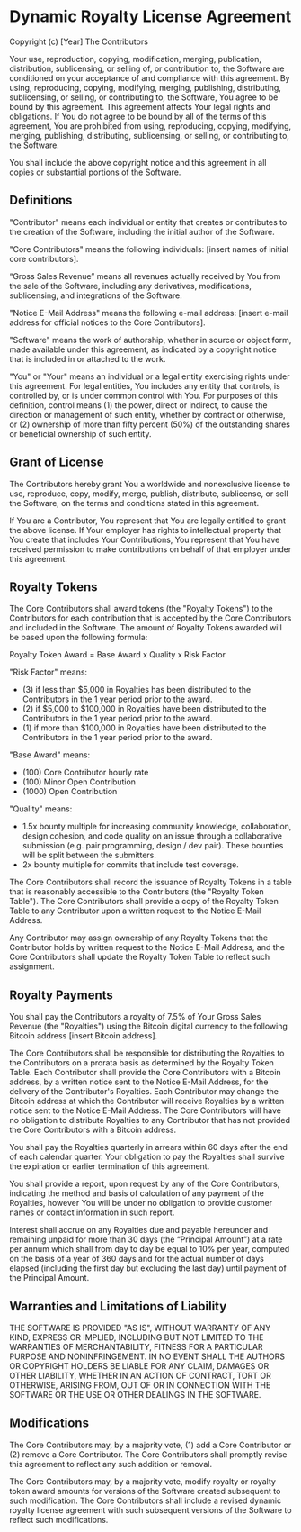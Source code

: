 # Dynamic Royalty License Agreement

Copyright (c) [Year] The Contributors

Your use, reproduction, copying, modification, merging, publication, distribution, sublicensing, or selling of, or contribution to, the Software are conditioned on your acceptance of and compliance with this agreement. By using, reproducing, copying, modifying, merging, publishing, distributing, sublicensing, or selling, or contributing to, the Software, You agree to be bound by this agreement. This agreement affects Your legal rights and obligations. If You do not agree to be bound by all of the terms of this agreement, You are prohibited from using, reproducing, copying, modifying, merging, publishing, distributing, sublicensing, or selling, or contributing to, the Software.

You shall include the above copyright notice and this agreement in
all copies or substantial portions of the Software.

## Definitions

"Contributor" means each individual or entity that creates or contributes to the creation of the Software, including the initial author of the Software.

"Core Contributors" means the following individuals: [insert names of initial core contributors].

“Gross Sales Revenue” means all revenues actually received by You from the sale of the Software, including any derivatives, modifications, sublicensing, and integrations of the Software.

"Notice E-Mail Address" means the following e-mail address: [insert e-mail address for official notices to the Core Contributors].

"Software" means the work of authorship, whether in source or object form, made available under this agreement, as indicated by a copyright notice that is included in or attached to the work.

"You" or "Your" means an individual or a legal entity exercising rights under this agreement. For legal entities, You includes any entity that controls, is controlled by, or is under common control with You. For purposes of this definition, control means (1) the power, direct or indirect, to cause the direction or management of such entity, whether by contract or otherwise, or (2) ownership of more than fifty percent (50%) of the outstanding shares or beneficial ownership of such entity.

## Grant of License

The Contributors hereby grant You a worldwide and nonexclusive license to use, reproduce, copy, modify, merge, publish, distribute, sublicense, or sell the Software, on the terms and conditions stated in this agreement.

If You are a Contributor, You represent that You are legally entitled to grant the above license. If Your employer has rights to intellectual property that You create that includes Your Contributions, You represent that You have received permission to make contributions on behalf of that employer under this agreement.

## Royalty Tokens

The Core Contributors shall award tokens (the "Royalty Tokens") to the Contributors for each contribution that is accepted by the Core Contributors and included in the Software. The amount of Royalty Tokens awarded will be based upon the following formula:

Royalty Token Award = Base Award x Quality x Risk Factor

"Risk Factor" means:

- (3) if less than $5,000 in Royalties has been distributed to the Contributors in the 1 year period prior to the award.
- (2) if $5,000 to $100,000 in Royalties have been distributed to the Contributors in the 1 year period prior to the award.
- (1) if more than $100,000 in Royalties have been distributed to the Contributors in the 1 year period prior to the award.

"Base Award" means:

- (100) Core Contributor hourly rate
- (100) Minor Open Contribution
- (1000) Open Contribution

"Quality" means:

- 1.5x bounty multiple for increasing community knowledge, collaboration, design cohesion, and code quality on an issue through a collaborative submission (e.g. pair programming, design / dev pair). These bounties will be split between the submitters.
- 2x bounty multiple for commits that include test coverage.

The Core Contributors shall record the issuance of Royalty Tokens in a table that is reasonably accessible to the Contributors (the "Royalty Token Table"). The Core Contributors shall provide a copy of the Royalty Token Table to any Contributor upon a written request to the Notice E-Mail Address.

Any Contributor may assign ownership of any Royalty Tokens that the Contributor holds by written request to the Notice E-Mail Address, and the Core Contributors shall update the Royalty Token Table to reflect such assignment.

## Royalty Payments

You shall pay the Contributors a royalty of 7.5% of Your Gross Sales Revenue (the "Royalties") using the Bitcoin digital currency to the following Bitcoin address [insert Bitcoin address].

The Core Contributors shall be responsible for distributing the Royalties to the Contributors on a prorata basis as determined by the Royalty Token Table. Each Contributor shall provide the Core Contributors with a Bitcoin address, by a written notice sent to the Notice E-Mail Address, for the delivery of the Contributor's Royalties. Each Contributor may change the Bitcoin address at which the Contributor will receive Royalties by a written notice sent to the Notice E-Mail Address. The Core Contributors will have no obligation to distribute Royalties to any Contributor that has not provided the Core Contributors with a Bitcoin address.

You shall pay the Royalties quarterly in arrears within 60 days after the end of each calendar quarter. Your obligation to pay the Royalties shall survive the expiration or earlier termination of this agreement.

You shall provide a report, upon request by any of the Core Contributors, indicating the method and basis of calculation of any payment of the Royalties, however You will be under no obligation to provide customer names or contact information in such report.

Interest shall accrue on any Royalties due and payable hereunder and remaining unpaid for more than 30 days (the “Principal Amount”) at a rate per annum which shall from day to day be equal to 10% per year, computed on the basis of a year of 360 days and for the actual number of days elapsed (including the first day but excluding the last day) until payment of the Principal Amount.

## Warranties and Limitations of Liability

THE SOFTWARE IS PROVIDED "AS IS", WITHOUT WARRANTY OF ANY KIND, EXPRESS OR
IMPLIED, INCLUDING BUT NOT LIMITED TO THE WARRANTIES OF MERCHANTABILITY,
FITNESS FOR A PARTICULAR PURPOSE AND NONINFRINGEMENT. IN NO EVENT SHALL THE
AUTHORS OR COPYRIGHT HOLDERS BE LIABLE FOR ANY CLAIM, DAMAGES OR OTHER
LIABILITY, WHETHER IN AN ACTION OF CONTRACT, TORT OR OTHERWISE, ARISING FROM,
OUT OF OR IN CONNECTION WITH THE SOFTWARE OR THE USE OR OTHER DEALINGS IN
THE SOFTWARE.

## Modifications

The Core Contributors may, by a majority vote, (1) add a Core Contributor or (2) remove a Core Contributor. The Core Contributors shall promptly revise this agreement to reflect any such addition or removal.

The Core Contributors may, by a majority vote, modify royalty or royalty token award amounts for versions of the Software created subsequent to such modification. The Core Contributors shall include a revised dynamic royalty license agreement with such subsequent versions of the Software to reflect such modifications.
